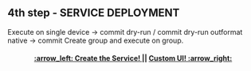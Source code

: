 ## 4th step - SERVICE DEPLOYMENT

Execute on single device -> commit dry-run / commit dry-run outformat native -> commit
Create group and execute on group.

<h4 align="center"> <a href="/readme/5.md"> :arrow_left: Create the Service! </a> || <a href="/readme/7.md"> Custom UI! :arrow_right: </a> </h4>
